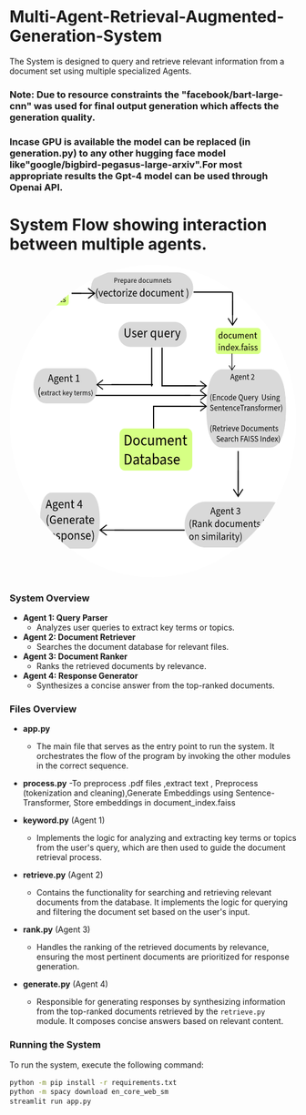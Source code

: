 # Multi-Agent-Retrieval-Augmented-Generation-System

The System is designed to query and retrieve relevant information from a document set using multiple specialized Agents.
### Note: Due to resource constraints the "facebook/bart-large-cnn" was used for final output generation which affects the generation quality.
### Incase  GPU is available the model can be replaced (in generation.py) to any other hugging face model like"google/bigbird-pegasus-large-arxiv".For most appropriate results the Gpt-4 model can be used  through Openai API.

# System Flow showing interaction between multiple agents.

<img src="Flow.png" alt="FLOW" style="width: 800px; height: 550px; border-radius: 50%;">



### System Overview

- **Agent 1: Query Parser**  
  - Analyzes user queries to extract key terms or topics.  
- **Agent 2: Document Retriever**  
  - Searches the document database for relevant files.  
- **Agent 3: Document Ranker**  
  - Ranks the retrieved documents by relevance.  
- **Agent 4: Response Generator**  
  - Synthesizes a concise answer from the top-ranked documents.

### Files Overview

- **app.py** 
  - The main file that serves as the entry point to run the system. It orchestrates the flow of the program by invoking the other modules in the correct sequence.
- **process.py** 
  -To preprocess .pdf files ,extract text , Preprocess  (tokenization and cleaning),Generate Embeddings using Sentence-Transformer, Store embeddings in document_index.faiss

- **keyword.py** (Agent 1)  
  - Implements the logic for analyzing and extracting key terms or topics from the user's query, which are then used to guide the document retrieval process.
- **retrieve.py**  (Agent 2)
  - Contains the functionality for searching and retrieving relevant documents from the database. It implements the logic for querying and filtering the document set based on the user's input.
- **rank.py**  (Agent 3)
  - Handles the ranking of the retrieved documents by relevance, ensuring the most pertinent documents are prioritized for response generation.
- **generate.py**   (Agent 4)
  - Responsible for generating responses by synthesizing information from the top-ranked documents retrieved by the `retrieve.py` module. It composes concise answers based on relevant content.




### Running the System

To run the system, execute the following command:


```bash
python -m pip install -r requirements.txt
python -m spacy download en_core_web_sm
streamlit run app.py


 


